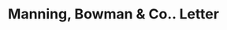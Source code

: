 ---
doi: 10.7916/D8T4552Q
date_other: '1890'
date_other_textual: 1890-1899
form: correspondence
genre:
- Letters (correspondence)
name:
- Manning, Bowman & Co.
object_in_context_url: https://biggert.cul.columbia.edu/items/view/ave_biggert_00083
subject_hierarchical_geographic:
- Meriden, Connecticut, United States
subject_name:
- Manning, Bowman & Co.
title: Manning, Bowman & Co.. Letter
sort_title: Manning, Bowman & Co.. Letter
call_number: ave_biggert_00083
coordinates:
- 41.53666666666666,-72.79472222222222
pid: ave_biggert_00083
identifiers: ave_biggert_00083
thumbnail: https://derivativo-1.library.columbia.edu/iiif/2/ldpd:342874/full/!256,256/0/native.jpg
permalink: /biggert/ave_biggert_00083/
layout: iiif-image-page
---